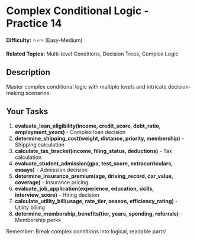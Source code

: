 # Complex Conditional Logic - Practice 14

**Difficulty:** ⭐⭐⭐ (Easy-Medium)

**Related Topics:** Multi-level Conditions, Decision Trees, Complex Logic

## Description

Master complex conditional logic with multiple levels and intricate decision-making scenarios.

## Your Tasks

1. **evaluate_loan_eligibility(income, credit_score, debt_ratio, employment_years)** - Complex loan decision
2. **determine_shipping_cost(weight, distance, priority, membership)** - Shipping calculation
3. **calculate_tax_bracket(income, filing_status, deductions)** - Tax calculation
4. **evaluate_student_admission(gpa, test_score, extracurriculars, essays)** - Admission decision
5. **determine_insurance_premium(age, driving_record, car_value, coverage)** - Insurance pricing
6. **evaluate_job_application(experience, education, skills, interview_score)** - Hiring decision
7. **calculate_utility_bill(usage, rate_tier, season, efficiency_rating)** - Utility billing
8. **determine_membership_benefits(tier, years, spending, referrals)** - Membership perks

Remember: Break complex conditions into logical, readable parts!